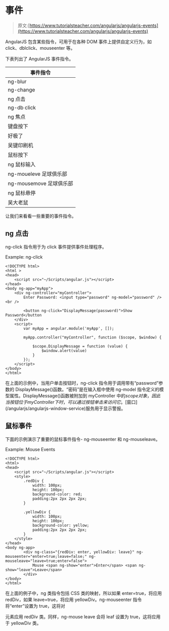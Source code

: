 # 事件

> 原文:[https://www.tutorialsteacher.com/angularjs/angularjs-events](https://www.tutorialsteacher.com/angularjs/angularjs-events)

AngularJS 包含某些指令，可用于在各种 DOM 事件上提供自定义行为，如 click、dblclick、mouseenter 等。

下表列出了 AngularJS 事件指令。

| 事件指令 |
| --- |
| ng-blur |
| ng-change |
| ng 点击 |
| ng-db click |
| ng 焦点 |
| 键盘按下 |
| 好极了 |
| 吴键印刷机 |
| 鼠标按下 |
| ng 鼠标输入 |
| ng-moueleve 足球俱乐部 |
| ng-mousemove 足球俱乐部 |
| ng 鼠标悬停 |
| 吴大老鼠 |

让我们来看看一些重要的事件指令。

## ng 点击

ng-click 指令用于为 click 事件提供事件处理程序。

Example: ng-click

```
<!DOCTYPE html>
<html >
<head>
    <script src="~/Scripts/angular.js"></script>
</head>
<body ng-app="myApp">
    <div ng-controller="myController">
        Enter Password: <input type="password" ng-model="password" /> <br />

        <button ng-click="DisplayMessage(password)">Show Password</button
    </div>
    <script>
        var myApp = angular.module('myApp', []);

        myApp.controller("myController", function ($scope, $window) {

            $scope.DisplayMessage = function (value) {
                $window.alert(value)
            }
        });
    </script>
</body>
</html>
```

在上面的示例中，当用户单击按钮时，ng-click 指令用于调用带有“password”参数的 DisplayMessage()函数。“密码”是在输入框中使用 ng-model 指令定义的模型属性。DisplayMessage()函数被附加到 myController 中的$scope 对象，因此当按钮位于 myController 下时，可以通过按钮单击来访问它。[$窗口](/angularjs/angularjs-window-service)服务用于显示警报。

## 鼠标事件

下面的示例演示了重要的鼠标事件指令- ng-mouseenter 和 ng-mouseleave。

Example: Mouse Events

```
<!DOCTYPE html>
<html>
<head>
    <script src="~/Scripts/angular.js"></script>
    <style>
        .redDiv {
            width: 100px;
            height: 100px;
            background-color: red;
            padding:2px 2px 2px 2px;
        }

        .yellowDiv {
            width: 100px;
            height: 100px;
            background-color: yellow;
            padding:2px 2px 2px 2px;
        }
    </style>
</head>
<body ng-app>
        <div ng-class="{redDiv: enter, yellowDiv: leave}" ng-mouseenter="enter=true;leave=false;" ng-mouseleave="leave=true;enter=false">
            Mouse <span ng-show="enter">Enter</span> <span ng-show="leave">Leave</span>
        </div>
</body>
</html>
```

在上面的例子中，ng 类指令包括 CSS 类的映射，所以如果 enter=true，将应用 redDiv，如果 leave=true，将应用 yellowDiv。ng-mouseenter 指令将“enter”设置为 true，这将对

元素应用 redDiv 类。同样，ng-mouse leave 会将 leaf 设置为 true，这将应用于 yellowDiv 类。